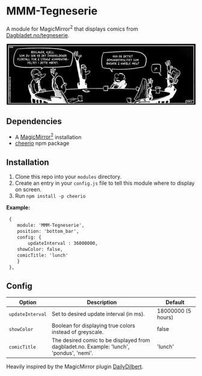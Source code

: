 # MMM-Tegneserie
A module for MagicMirror<sup>2</sup> that displays comics from [Dagbladet.no/tegneserie](https://dagbladet.no/tegneserie).

<img src="lunch.png"></img>

## Dependencies
  * A [MagicMirror<sup>2</sup>](https://github.com/MichMich/MagicMirror) installation
  * [cheerio](https://github.com/cheeriojs/cheerio) npm package

## Installation
  1. Clone this repo into your `modules` directory.
  2. Create an entry in your `config.js` file to tell this module where to display on screen.
  3. Run `npm install -p cheerio`
  
 **Example:**
```
 {
    module: 'MMM-Tegneserie',
	position: 'bottom_bar',
	config: {
		updateInterval : 36000000,
    showColor: false,
    comicTitle: 'lunch'
	}
 },
```

## Config
| **Option** | **Description** | **Default** |
| --- | --- | --- |
| `updateInterval` | Set to desired update interval (in ms). | 18000000 (5 hours) |
| `showColor` | Boolean for displaying true colors instead of greyscale. | false |
| `comicTitle` | The desired comic to be displayed from dagbladet.no. Example: 'lunch', 'pondus', 'nemi'. | 'lunch' |

Heavily inspired by the MagicMirror plugin [DailyDilbert](https://github.com/andrecarlucci/MMM-DailyDilbert).
